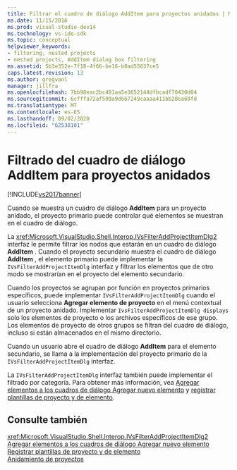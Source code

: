 ```yaml
---
title: Filtrar el cuadro de diálogo AddItem para proyectos anidados | Microsoft Docs
ms.date: 11/15/2016
ms.prod: visual-studio-dev14
ms.technology: vs-ide-sdk
ms.topic: conceptual
helpviewer_keywords:
- filtering, nested projects
- nested projects, AddItem dialog box filtering
ms.assetid: 5b3e352e-7f18-4f66-be16-b0ad55637ce5
caps.latest.revision: 13
ms.author: gregvanl
manager: jillfra
ms.openlocfilehash: 7bb98eac2bc481aa5e3652144dfbcadf70430d04
ms.sourcegitcommit: 6cfffa72af599a9d667249caaaa411bb28ea69fd
ms.translationtype: MT
ms.contentlocale: es-ES
ms.lasthandoff: 09/02/2020
ms.locfileid: "62538101"
---
```

# <a name="filtering-the-additem-dialog-box-for-nested-projects"></a>Filtrado del cuadro de diálogo AddItem para proyectos anidados
[!INCLUDE[vs2017banner](../../includes/vs2017banner.md)]

Cuando se muestra un cuadro de diálogo **AddItem** para un proyecto anidado, el proyecto primario puede controlar qué elementos se muestran en el cuadro de diálogo.  
  
 La <xref:Microsoft.VisualStudio.Shell.Interop.IVsFilterAddProjectItemDlg2> interfaz le permite filtrar los nodos que estarán en un cuadro de diálogo **AddItem** . Cuando el proyecto secundario muestra el cuadro de diálogo **AddItem** , el elemento primario puede implementar la `IVsFilterAddProjectItemDlg` interfaz y filtrar los elementos que de otro modo se mostrarían en el proyecto del elemento secundario.  
  
 Cuando los proyectos se agrupan por función en proyectos primarios específicos, puede implementar `IVsFilterAddProjectItemDlg` cuando el usuario selecciona **Agregar elemento de proyecto** en el menú contextual de un proyecto anidado. Implementar `IvsFilterAddProjectItemDlg displays` solo los elementos de proyecto o los archivos específicos de ese grupo. Los elementos de proyecto de otros grupos se filtran del cuadro de diálogo, incluso si están almacenados en el mismo directorio.  
  
 Cuando un usuario abre el cuadro de diálogo **AddItem** para el elemento secundario, se llama a la implementación del proyecto primario de la `IVsFilterAddProjectItemDlg` interfaz.  
  
 La `IVsFilterAddProjectItemDlg` interfaz también puede implementar el filtrado por categoría. Para obtener más información, vea [Agregar elementos a los cuadros de diálogo Agregar nuevo elemento](../../extensibility/internals/adding-items-to-the-add-new-item-dialog-boxes.md) y [registrar plantillas de proyecto y de elemento](../../extensibility/internals/registering-project-and-item-templates.md).  
  
## <a name="see-also"></a>Consulte también  
 <xref:Microsoft.VisualStudio.Shell.Interop.IVsFilterAddProjectItemDlg2>   
 [Agregar elementos a los cuadros de diálogo Agregar nuevo elemento](../../extensibility/internals/adding-items-to-the-add-new-item-dialog-boxes.md)   
 [Registrar plantillas de proyecto y de elemento](../../extensibility/internals/registering-project-and-item-templates.md)   
 [Anidamiento de proyectos](../../extensibility/internals/nesting-projects.md)
